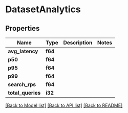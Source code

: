 # DatasetAnalytics

## Properties

Name | Type | Description | Notes
------------ | ------------- | ------------- | -------------
**avg_latency** | **f64** |  | 
**p50** | **f64** |  | 
**p95** | **f64** |  | 
**p99** | **f64** |  | 
**search_rps** | **f64** |  | 
**total_queries** | **i32** |  | 

[[Back to Model list]](../README.md#documentation-for-models) [[Back to API list]](../README.md#documentation-for-api-endpoints) [[Back to README]](../README.md)


